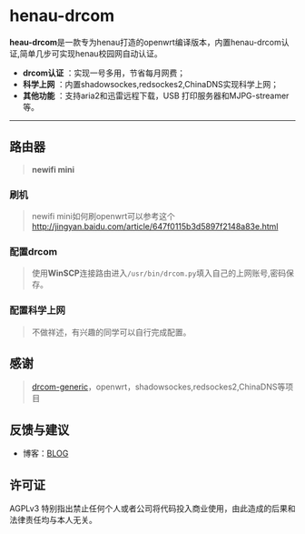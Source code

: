 # henau-drcom


**heau-drcom**是一款专为henau打造的openwrt编译版本，内置henau-drcom认证,简单几步可实现henau校园网自动认证。
 
- **drcom认证** ：实现一号多用，节省每月网费；
- **科学上网** ：内置shadowsockes,redsockes2,ChinaDNS实现科学上网；
- **其他功能** ：支持aria2和迅雷远程下载，USB 打印服务器和MJPG-streamer等。

-------------------
## 路由器

>**newifi mini**

### 刷机

>newifi mini如何刷openwrt可以参考这个
>http://jingyan.baidu.com/article/647f0115b3d5897f2148a83e.html

### 配置drcom

>使用**WinSCP**连接路由进入`/usr/bin/drcom.py`填入自己的上网账号,密码保存。

### 配置科学上网

>不做祥述，有兴趣的同学可以自行完成配置。

## 感谢

>[drcom-generic](https://github.com/drcoms/drcom-generic)，openwrt，shadowsockes,redsockes2,ChinaDNS等项目

## 反馈与建议

- 博客：[BLOG](http://fanweiya.cn)

## 许可证

AGPLv3
特别指出禁止任何个人或者公司将代码投入商业使用，由此造成的后果和法律责任均与本人无关。
